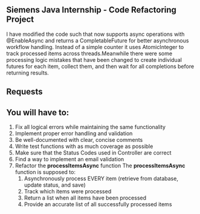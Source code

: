 ## Siemens Java Internship - Code Refactoring Project

I have modified the code such that now supports async operations with @EnableAsync and returns a CompletableFuture for better asynchronous workflow handling. Instead of a simple counter it uses AtomicInteger to track processed items across threads.Meanwhile there were some processing logic mistakes that have been changed to create individual futures for each item, collect them, and then wait for all completions before returning results. 

## Requests
##  You will have to:
1. Fix all logical errors while maintaining the same functionality
2. Implement proper error handling and validation
3. Be well-documented with clear, concise comments
4. Write test functions with as much coverage as possible
5. Make sure that the Status Codes used in Controller are correct
6. Find a way to implement an email validation
7. Refactor the **processItemsAsync** function
    The **processItemsAsync** function is supposed to:
      1. Asynchronously process EVERY item (retrieve from database, update status, and save)
      2. Track which items were processed
      3. Return a list when all items have been processed
      4. Provide an accurate list of all successfully processed items


